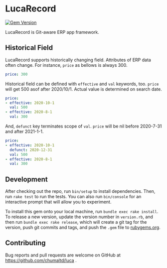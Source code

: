# LucaRecord

[![Gem Version](https://badge.fury.io/rb/lucarecord.svg)](https://badge.fury.io/rb/lucarecord)

LucaRecord is Git-aware ERP app framework.

## Historical Field

LucaRecord supports historically changing field. Attributes of ERP data often change. For instance, `price` as bellows is always 300.

```yaml
price: 300
```

Historical field can be defined with `effective` and `val` keywords, too. `price` will get 500 asof after 2020/10/1. Actual value is determined on search date.

```yaml
price:
- effective: 2020-10-1
  val: 500
- effective: 2020-8-1
  val: 300
```

And, `defunct` key terminates scope of `val`. `price` will be nil before 2020-7-31 and after 2021-1-1.

```yaml
price:
- effective: 2020-10-1
  defunct: 2020-12-31
  val: 500
- effective: 2020-8-1
  val: 300
```


## Development

After checking out the repo, run `bin/setup` to install dependencies. Then, run `rake test` to run the tests. You can also run `bin/console` for an interactive prompt that will allow you to experiment.

To install this gem onto your local machine, run `bundle exec rake install`. To release a new version, update the version number in `version.rb`, and then run `bundle exec rake release`, which will create a git tag for the version, push git commits and tags, and push the `.gem` file to [rubygems.org](https://rubygems.org).

## Contributing

Bug reports and pull requests are welcome on GitHub at https://github.com/chumaltd/luca .
